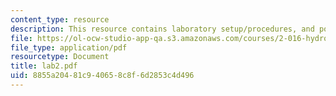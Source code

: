 ```yaml
---
content_type: resource
description: This resource contains laboratory setup/procedures, and post-lab analysis.
file: https://ol-ocw-studio-app-qa.s3.amazonaws.com/courses/2-016-hydrodynamics-13-012-fall-2005/8855a20481c940658c8f6d2853c4d496_lab2.pdf
file_type: application/pdf
resourcetype: Document
title: lab2.pdf
uid: 8855a204-81c9-4065-8c8f-6d2853c4d496
---
```

